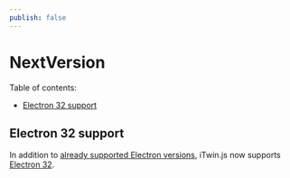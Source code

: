 ```yaml
---
publish: false
---
```


# NextVersion

Table of contents:

- [Electron 32 support](#electron-32-support)

## Electron 32 support

In addition to [already supported Electron versions](../learning/SupportedPlatforms.md#electron), iTwin.js now supports [Electron 32](https://www.electronjs.org/blog/electron-32-0).
